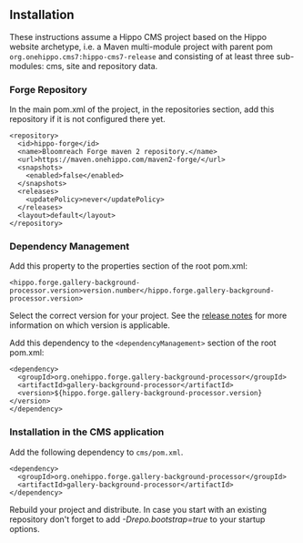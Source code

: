 <!--
  Copyright 2017 BloomReach Inc (https://www.bloomreach.com)

  Licensed under the Apache License, Version 2.0 (the "License");
  you may not use this file except in compliance with the License.
  You may obtain a copy of the License at

   http://www.apache.org/licenses/LICENSE-2.0

  Unless required by applicable law or agreed to in writing, software
  distributed under the License is distributed on an "AS IS" BASIS,
  WITHOUT WARRANTIES OR CONDITIONS OF ANY KIND, either express or implied.
  See the License for the specific language governing permissions and
  limitations under the License.
  -->
## Installation
These instructions assume a Hippo CMS project based on the Hippo website archetype, i.e. a Maven multi-module project 
with parent pom `org.onehippo.cms7:hippo-cms7-release` and consisting of at least three sub-modules: cms, site and repository data.

### Forge Repository
In the main pom.xml of the project, in the repositories section, add this repository if it is not configured there yet. 

```
<repository>
  <id>hippo-forge</id>
  <name>Bloomreach Forge maven 2 repository.</name>
  <url>https://maven.onehippo.com/maven2-forge/</url>
  <snapshots>
    <enabled>false</enabled>
  </snapshots>
  <releases>
    <updatePolicy>never</updatePolicy>
  </releases>
  <layout>default</layout>
</repository>
```

### Dependency Management 
Add this property to the properties section of the root pom.xml:

    <hippo.forge.gallery-background-processor.version>version.number</hippo.forge.gallery-background-processor.version>

Select the correct version for your project. See the [release notes](release-notes.html) for more information on which 
version is applicable.

Add this dependency to the `<dependencyManagement>` section of the root pom.xml:

```
<dependency>
  <groupId>org.onehippo.forge.gallery-background-processor</groupId>
  <artifactId>gallery-background-processor</artifactId>
  <version>${hippo.forge.gallery-background-processor.version}</version>
</dependency>
```
### Installation in the CMS application
Add the following dependency to `cms/pom.xml`.
 
``` 
<dependency>
  <groupId>org.onehippo.forge.gallery-background-processor</groupId>
  <artifactId>gallery-background-processor</artifactId>
</dependency>
```

Rebuild your project and distribute. In case you start with an existing repository don't forget to add *-Drepo.bootstrap=true*
to your startup options.

